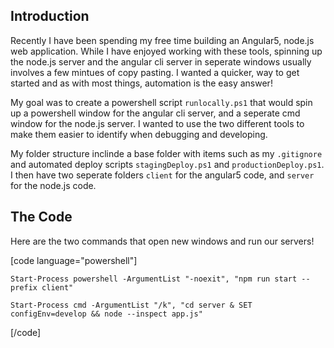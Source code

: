 ## Introduction

Recently I have been spending my free time building an Angular5, node.js web application. While I have enjoyed working with these tools, spinning up the node.js server and the angular cli server in seperate windows usually involves a few mintues of copy pasting. I wanted a quicker, way to get started and as with most things, automation is the easy answer!

My goal was to create a powershell script `runlocally.ps1` that would spin up a powershell window for the angular cli server, and a seperate cmd window for the node.js server. I wanted to use the two different tools to make them easier to identify when debugging and developing.

My folder structure inclinde a base folder with items such as my `.gitignore` and automated deploy scripts `stagingDeploy.ps1` and `productionDeploy.ps1`. I then have two seperate folders `client` for the angular5 code, and `server` for the node.js code.

## The Code

Here are the two commands that open new windows and run our servers!

[code language="powershell"]

    Start-Process powershell -ArgumentList "-noexit", "npm run start --prefix client"

    Start-Process cmd -ArgumentList "/k", "cd server & SET configEnv=develop && node --inspect app.js"
    	

[/code]

